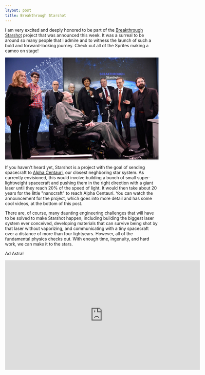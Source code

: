 ```yaml
---
layout: post
title: Breakthrough Starshot
---
```


I am very excited and deeply honored to be part of the [Breakthrough Starshot](http://breakthroughinitiatives.org/Initiative/3) project that was announced this week. It was a surreal to be around so many people that I admire and to witness the launch of such a bold and forward-looking journey. Check out all of the Sprites making a cameo on stage!

![Starshot Group Photo](/img/Starshot_Group_Photo.jpg)

If you haven't heard yet, Starshot is a project with the goal of sending spacecraft to [Alpha Centauri](https://en.wikipedia.org/wiki/Alpha_Centauri), our closest neghboring star system. As currently envisioned, this would involve building a bunch of small super-lightweight spacecraft and pushing them in the right direction with a giant laser until they reach 20% of the speed of light. It would then take about 20 years for the little "nanocraft" to reach Alpha Centauri. You can watch the announcement for the project, which goes into more detail and has some cool videos, at the bottom of this post.

There are, of course, many daunting engineering challenges that will have to be solved to make Starshot happen, including building the biggest laser system ever conceived, developing materials that can survive being shot by that laser without vaporizing, and communicating with a tiny spacecraft over a distance of more than four lightyears. However, all of the fundamental physics checks out. With enough time, ingenuity, and hard work, we can make it to the stars.

Ad Astra!

<div class="video-container">
	<iframe src="http://livestream.com/accounts/18650072/events/5143435/videos/119250258/player?autoPlay=false&height=360&mute=false&width=640" width="640" height="360" frameborder="0" scrolling="no"></iframe>
</div>